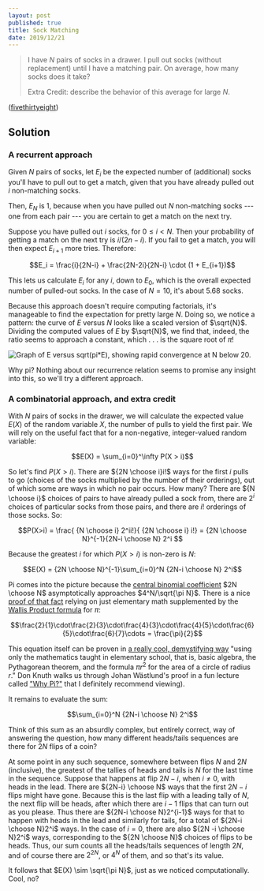 ```yaml
---
layout: post
published: true
title: Sock Matching
date: 2019/12/21
---
```


>I have $N$ pairs of socks in a drawer. I pull out socks (without replacement) until I have a matching pair. On average, how many socks does it take?
>
>Extra Credit: describe the behavior of this average for large $N$.

<!--more-->

([fivethirtyeight](https://fivethirtyeight.com/features/can-you-find-a-matching-pair-of-socks/))

## Solution

### A recurrent approach

Given $N$ pairs of socks, let $E_i$ be the expected number of (additional) socks you'll have to pull out to get a match, given that you have already pulled out $i$ non-matching socks. 

Then, $E_N$ is $1$, because when you have pulled out $N$ non-matching socks --- one from each pair --- you are certain to get a match on the next try.

Suppose you have pulled out $i$ socks, for $0 \leq i < N$. Then your probability of getting a match on the next try is $i/(2n-i)$. If you fail to get a match, you will then expect $E_{i+1}$ more tries. Therefore:

$$E_i = \frac{i}{2N-i} + \frac{2N-2i}{2N-i} \cdot (1 + E_{i+1})$$

This lets us calculate $E_i$ for any $i$, down to $E_0$, which is the overall expected number of pulled-out socks. In the case of $N=10$, it's about $5.68$ socks. 

Because this approach doesn't require computing factorials, it's manageable to find the expectation for pretty large $N$. Doing so, we notice a pattern: the curve of $E$ versus $N$ looks like a scaled version of $\sqrt{N}$. Dividing the computed values of $E$ by $\sqrt{N}$, we find that, indeed, the ratio seems to approach a constant, which . . . is the square root of $\pi$! 

![Graph of E versus sqrt(pi\*E), showing rapid convergence at N below 20.](/img/SockMatching.png)

Why pi? Nothing about our recurrence relation seems to promise any insight into this, so we'll try a different approach.

### A combinatorial approach, and extra credit

With $N$ pairs of socks in the drawer, we will calculate the expected value $E(X)$ of the random variable $X$, the number of pulls to yield the first pair. We will rely on the useful fact that for a non-negative, integer-valued random variable:

$$E(X) = \sum_{i=0}^\infty P(X > i)$$

So let's find $P(X>i)$. There are ${2N \choose i}i!$ ways for the first $i$ pulls to go (choices of the socks multiplied by the number of their orderings), out of which some are ways in which no pair occurs. How many? There are ${N \choose i}$ choices of pairs to have already pulled a sock from, there are $2^i$ choices of particular socks from those pairs, and there are $i!$ orderings of those socks. So:

$$P(X>i) = \frac{ {N \choose i} 2^ii!}{ {2N \choose i} i!} = {2N \choose N}^{-1}{2N-i \choose N} 2^i $$

Because the greatest $i$ for which $P(X>i)$ is non-zero is $N$:

$$E(X) = {2N \choose N}^{-1}\sum_{i=0}^N {2N-i \choose N} 2^i$$

Pi comes into the picture because the [central binomial coefficient](https://en.wikipedia.org/wiki/Central_binomial_coefficient) $2N \choose N$ asymptotically approaches $4^N/\sqrt{\pi N}$. There is a nice [proof of that fact](https://www.moderndescartes.com/essays/2n_choose_n/) relying on just elementary math supplemented by the [Wallis Product formula](https://en.wikipedia.org/wiki/Wallis_product) for $\pi$:

$$\frac{2}{1}\cdot\frac{2}{3}\cdot\frac{4}{3}\cdot\frac{4}{5}\cdot\frac{6}{5}\cdot\frac{6}{7}\cdots = \frac{\pi}{2}$$

This equation itself can be proven in [a really cool, demystifying way](https://www-tandfonline-com.stanford.idm.oclc.org/doi/abs/10.1080/00029890.2007.11920484) "using only the mathematics taught in elementary school, that is, basic algebra, the Pythagorean theorem, and the formula $\pi r^2$ for the area of a circle of radius $r$." Don Knuth walks us through Johan Wästlund's proof in a fun lecture called ["Why Pi?"](https://www.youtube.com/watch?v=cI6tt9QfRdo) that I definitely recommend viewing).

It remains to evaluate the sum:

$$\sum_{i=0}^N {2N-i \choose N} 2^i$$

Think of this sum as an absurdly complex, but entirely correct, way of answering the question, how many different heads/tails sequences are there for $2N$ flips of a coin?

At some point in any such sequence, somewhere between flips $N$ and $2N$ (inclusive), the greatest of the tallies of heads and tails is $N$ for the last time in the sequence. Suppose that happens at flip $2N-i$, when $i \neq 0$, with heads in the lead. There are ${2N-i} \choose N$ ways that the first $2N-i$ flips might have gone. Because this is the last flip with a leading tally of $N$, the next flip will be heads, after which there are $i-1$ flips that can turn out as you please. Thus there are ${2N-i \choose N}2^{i-1}$ ways for that to happen with heads in the lead and similarly for tails, for a total of ${2N-i \choose N}2^i$ ways. In the case of $i = 0$, there are also ${2N -i \choose N}2^i$ ways, corresponding to the ${2N \choose N}$ choices of flips to be heads. Thus, our sum counts all the heads/tails sequences of length $2N$, and of course there are $2^{2N}$, or $4^N$ of them, and so that's its value.

It follows that $E(X) \sim \sqrt{\pi N}$, just as we noticed computationally. Cool, no?

<br>